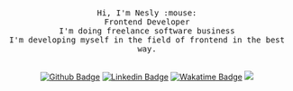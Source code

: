 <!-- ![Header](github-header-image.png) --> 

<div align="center">
    <samp> Hi, I'm Nesly :mouse: </samp> <br/>
    <samp> Frontend Developer </samp> <br/>
    <samp> I'm doing freelance software business</samp> <br/>
    <samp> I'm developing myself in the field of frontend in the best way. </samp>
    <samp></samp> 
 <div> 
<br>

<!-- [![GitHub Streak](https://streak-stats.demolab.com?user=neslihanatasever&theme=onedark&hide_border=true&date_format=M%20j%5B%2C%20Y%5D&mode=weekly)](https://git.io/streak-stats) -->
     
<!-- <div align="center">
    <samp>Languages I have learned and am interested in</samp>
<div> -->

<!-- ![Tech Stack](https://cardify.vercel.app/api/badges?border=false&borderColor=%23ddd&borderWidth=2&iconColor=&icons=html5%2Ccss3%2Csass%2Cjavascript%2Ctypescript%2Cangular%2Cvuedotjs&preset=magic-lake&shadow=true&width=70)-->


[![Github Badge](https://img.shields.io/badge/-Github-FFE4C4?style=quare&labelColor=FFE4C4&logo=Github&logoColor=white&link=link)](https://github.com/Nslhnatasvr) 
[![Linkedin Badge](https://img.shields.io/badge/-Linkedin-DCDCDC?style=flat-quare&labelColor=DCDCDC&logo=linkedin&logoColor=white&link=link)](https://www.linkedin.com/in/neslihan-atasever-287952211/)
[![Wakatime Badge](https://img.shields.io/badge/-Wakatime-f4cbbd?style=flat-quare&labelColor=f4cbbd&logo=wakatime&logoColor=white&link=link)](https://wakatime.com/@Neslihan)
     <a href="https://github.com/neslihanatasever/github-profile-views-counter">
  <img src="https://komarev.com/ghpvc/?username=neslihanatasever&color=f4cbbd">
</a>
